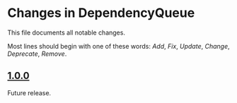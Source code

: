 # Changes in DependencyQueue
This file documents all notable changes.

Most lines should begin with one of these words:
*Add*, *Fix*, *Update*, *Change*, *Deprecate*, *Remove*.

<!--
## [Unreleased](https://github.com/sharpjs/DependencyQueue/compare/release/1.0.1..HEAD)
(none)

## [1.0.1](https://github.com/sharpjs/DependencyQueue/compare/release/1.0.0..release/1.0.1)
Future release.
-->

## [1.0.0](https://github.com/sharpjs/DependencyQueue/tree/release/1.0.0)
Future release.
